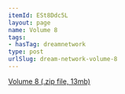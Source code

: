 ```yaml
---
itemId: ESt8Ddc5L
layout: page
name: Volume 8
tags:
- hasTag: dreamnetwork
type: post
urlSlug: dream-network-volume-8
---
```

<a href="../files/Volume_8.zip" download>Volume 8 (.zip file, 13mb)</a>